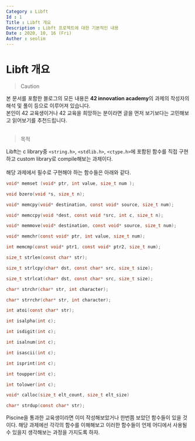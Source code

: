 ```yaml
---
Category : Libft
Id : 1
Title : Libft 개요
Description : Libft 프로젝트에 대한 기본적인 내용
Date : 2020, 10, 16 (Fri)
Auther : seolim
---
```


# Libft 개요
> Caution

본 문서를 포함한 블로그의 모든 내용은 <b>42 innovation academy</b>의 과제의 작성자의 해석 및 풀이 등으로 이루어져 있습니다.</br>본인이 42 교육생이거나 42 교육을 희망하는 분이라면 글을 먼저 보기보다는 고민해보고 읽어보기를 추천드립니다.</br></br>

> 목적

Libft는 c library중 `<string.h>`, `<stdlib.h>`, `<ctype.h>`에 포함된 함수를 직접 구현하고 custom library로 compile해보는 과제이다.</br></br>해당 과제에서 필수로 구현해야 하는 함수들은 아래와 같다.

```c
void* memset (void* ptr, int value, size_t num );

void bzero(void *s, size_t n);

void* memcpy(void* destination, const void* source, size_t num);

void* memccpy(void *dest, const void *src, int c, size_t n);

void* memmove(void* destination, const void* source, size_t num);

void* memchr(const void* ptr, int value, size_t num);

int memcmp(const void* ptr1, const void* ptr2, size_t num);

size_t strlen(const char* str);

size_t strlcpy(char* dst, const char* src, size_t size);

size_t strlcat(char* dst, const char* src, size_t size);

char* strchr(char* str, int character);

char* strrchr(char* str, int character);

int atoi(const char* str);

int isalpha(int c);

int isdigit(int c);

int isalnum(int c);

int isascii(int c);

int isprint(int c);

int toupper(int c);

int tolower(int c);

void* calloc(size_t elt_count, size_t elt_size)

char* strdup(const char* str);
```

Piscine을 통과한 교육생이라면 이미 작성해보았거나 한번쯤 보았던 함수들이 있을 것이다. 해당 과제에선 각각의 함수를 이해해보고 이러한 함수들이 언제 어디에서 사용될 수 있을지 생각해보는 과정을 가지도록 하자.

